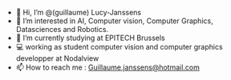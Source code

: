 - 👋 Hi, I’m @(guillaume) Lucy-Janssens
- 👀 I’m interested in AI, Computer vision, Computer Graphics, Datasciences and Robotics.
- 🌱 I’m currently studying at EPITECH Brussels
- 💻 working as student computer vision and computer graphics developper at Nodalview
- 📫 How to reach me : Guillaume.janssens@hotmail.com

